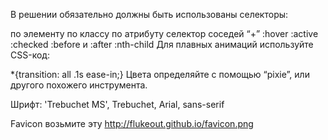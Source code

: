 В решении обязательно должны быть использованы селекторы:

по элементу
по классу
по атрибуту
селектор соседей “+”
:hover
:active
:checked
:before и :after
:nth-child
Для плавных анимаций используйте CSS-код:

*{transition: all .1s ease-in;}
Цвета определяйте с помощью “pixie”, или другого похожего инструмента.

Шрифт: \'Trebuchet MS\', Trebuchet, Arial, sans-serif

Favicon возьмите эту http://flukeout.github.io/favicon.png 
